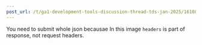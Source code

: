 ```yaml
---
post_url: /t/ga1-development-tools-discussion-thread-tds-jan-2025/161083/95
---
```

You need to submit whole json becausae In this image `headers` is part of response, not request headers.